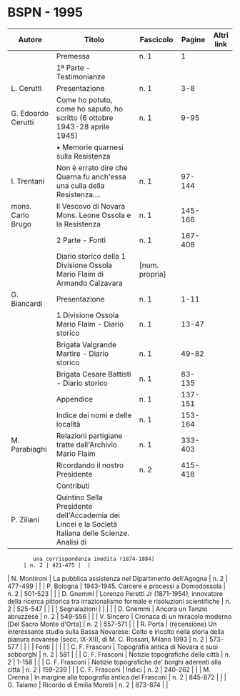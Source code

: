 # BSPN - 1995

| Autore             | Titolo                                                                                              | Fascicolo      | Pagine  | Altri link |
|--------------------|-----------------------------------------------------------------------------------------------------|----------------|---------|------------|
|                    | Premessa                                                                                            | n. 1           | 1       |            |
|                    | 1ª Parte - Testimonianze                                                                            |                |         |            |
| L. Cerutti         | Presentazione                                                                                       | n. 1           | 3-8     |            |
| G. Edoardo Cerutti | Come ho potuto, come ho saputo, ho scritto (6 ottobre 1943-28 aprile 1945)                          | n. 1           | 9-95    |            |
|                    | • Memorie quarnesi sulla Resistenza                                                                 |                |         |            |
| I. Trentani        | Non è errato dire che Quarna fu anch'essa una culla della Resistenza....                            | n. 1           | 97-144  |            |
| mons. Carlo Brugo  | Il Vescovo di Novara Mons. Leone Ossola e la Resistenza                                             | n. 1           | 145-166 |            |
|                    | 2 Parte - Fonti                                                                                     | n. 1           | 167-408 |            |
|                    | Diario storico della 1 Divisione Ossola Mario Flaim di Armando Calzavara                            | [num. propria] |         |            |
| G. Biancardi       | Presentazione                                                                                       | n. 1           | 1-11    |            |
|                    | 1 Divisione Ossola Mario Flaim - Diario storico                                                     | n. 1           | 13-47   |            |
|                    | Brigata Valgrande Martire - Diario storico                                                          | n. 1           | 49-82   |            |
|                    | Brigata Cesare Battisti - Diario storico                                                            | n. 1           | 83-135  |            |
|                    | Appendice                                                                                           | n. 1           | 137-151 |            |
|                    | Indice dei nomi e delle località                                                                    | n. 1           | 153-164 |            |
| M. Parabiaghi      | Relazioni partigiane tratte dall'Archivio Mario Flaim                                               | n. 1           | 333-403 |            |
|                    | Ricordando il nostro Presidente                                                                     | n. 2           | 415-418 |            |
|                    | Contributi                                                                                          |                |         |            |
| P. Ziliani         | Quintino Sella Presidente dell'Accademia dei Lincei e la Società Italiana delle Scienze. Analisi di 

            una corrispondenza inedita (1874-1884)
         | n. 2 | 421-475 |  |

| N. Montironi | La pubblica assistenza nel Dipartimento dell'Agogna | n. 2 | 477-499 | |
| P. Bologna | 1943-1945. Carcere e processi a Domodossola | n. 2 | 501-523 | |
| D. Gnemmi | Lorenzo Peretti Jr (1871-1954), innovatore della ricerca pittorica tra irrazionalismo formale e
risoluzioni
scientifiche
| n. 2 | 525-547 | |
| | Segnalazioni | | | |
| D. Gnemmi | Ancora un Tanzio abruzzese | n. 2 | 549-556 | |
| V. Sincero | Cronaca di un miracolo moderno [Del Sacro Monte d'Orta] | n. 2 | 557-571 | |
| R. Porta | (recensione) Un interessante studio sulla Bassa Novarese: Colto e incolto nella storia della pianura
novarese (secc. IX-XII), di M. C. Rossari, Milano 1993
| n. 2 | 573-577 | |
| | Fonti | | | |
| C. F. Frasconi | Topografia antica di Novara e suoi sobborghi | n. 2 | 581 | |
| C. F. Frasconi | Notizie topografiche della città | n. 2 | 1-158 | |
| C. F. Frasconi | Notizie topografiche de' borghi aderenti alla città | n. 2 | 159-239 | |
| C. F. Frasconi | Indici | n. 2 | 240-262 | |
| M. Crenna | In margine alla topografia antica del Frasconi | n. 2 | 845-872 | |
| G. Talamo | Ricordo di Emilia Morelli | n. 2 | 873-874 | |
